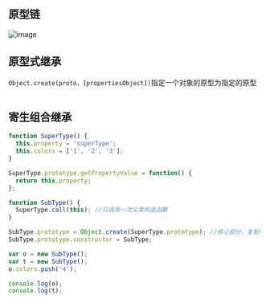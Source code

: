 ## 原型链

![image](https://user-images.githubusercontent.com/31716713/130576916-e62a640f-a74e-4f95-967f-b82f0a546e50.png)


## 原型式继承

`Object.create(proto，[propertiesObject])`指定一个对象的原型为指定的原型

```javascript

```

## 寄生组合继承

```javascript
function SuperType() {
  this.property = 'superType';
  this.colors = ['1', '2', '3'];
}

SuperType.prototype.getPropertyValue = function() {
  return this.property;
};

function SubType() {
  SuperType.call(this); //只调用一次父类构造函数
}

SubType.prototype = Object.create(SuperType.prototype); //核心部分，复制一个新的对象出来
SubType.prototype.constructor = SubType;

var o = new SubType();
var t = new SubType();
o.colors.push('4');

console.log(o);
console.log(t);
```
